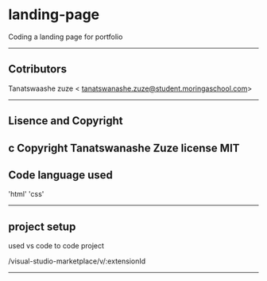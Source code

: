 # landing-page
 Coding a landing page for  portfolio

 ---

 ## Cotributors
 Tanatswaashe zuze <	tanatswanashe.zuze@student.moringaschool.com>

 ---

 ## Lisence and Copyright

 c Copyright Tanatswanashe Zuze
  license MIT
---

  ## Code language used

  'html'
  'css'

---

## project setup

used vs code to code project 

/visual-studio-marketplace/v/:extensionId



---


